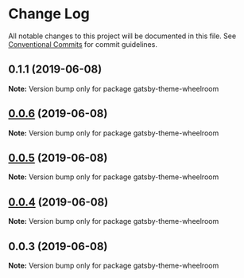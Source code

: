 # Change Log

All notable changes to this project will be documented in this file.
See [Conventional Commits](https://conventionalcommits.org) for commit guidelines.

## 0.1.1 (2019-06-08)

**Note:** Version bump only for package gatsby-theme-wheelroom





## [0.0.6](https://github.com/jaccomeijer/wheelroom/compare/gatsby-theme-wheelroom@0.0.5...gatsby-theme-wheelroom@0.0.6) (2019-06-08)

**Note:** Version bump only for package gatsby-theme-wheelroom





## [0.0.5](https://github.com/jaccomeijer/wheelroom/compare/gatsby-theme-wheelroom@0.0.4...gatsby-theme-wheelroom@0.0.5) (2019-06-08)

**Note:** Version bump only for package gatsby-theme-wheelroom





## [0.0.4](https://github.com/jaccomeijer/wheelroom/compare/gatsby-theme-wheelroom@0.0.3...gatsby-theme-wheelroom@0.0.4) (2019-06-08)

**Note:** Version bump only for package gatsby-theme-wheelroom





## 0.0.3 (2019-06-08)

**Note:** Version bump only for package gatsby-theme-wheelroom
